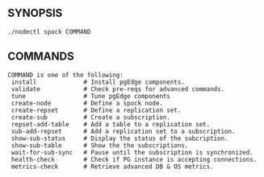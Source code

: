 ## SYNOPSIS
    ./nodectl spock COMMAND
 
## COMMANDS
    COMMAND is one of the following:
     install             # Install pgEdge components.
     validate            # Check pre-reqs for advanced commands.
     tune                # Tune pgEdge components
     create-node         # Define a spock node.
     create-repset       # Define a replication set.
     create-sub          # Create a subscription.
     repset-add-table    # Add a table to a replication set.
     sub-add-repset      # Add a replication set to a subscription.
     show-sub-status     # Display the status of the subcription.
     show-sub-table      # Show the the subscriptions.
     wait-for-sub-sync   # Pause until the subscription is synchronized.
     health-check        # Check if PG instance is accepting connections.
     metrics-check       # Retrieve advanced DB & OS metrics.

